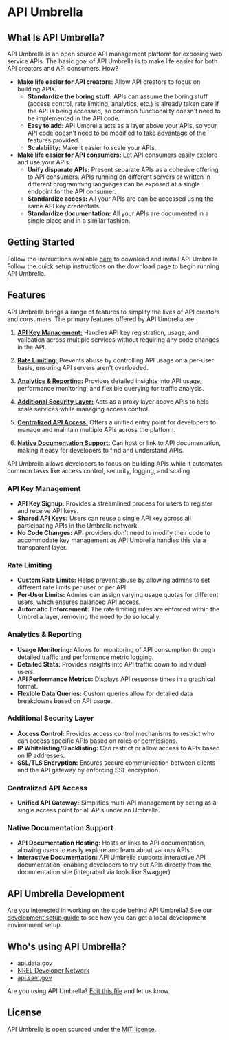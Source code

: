 # API Umbrella

## What Is API Umbrella?

API Umbrella is an open source API management platform for exposing web service APIs. The basic goal of API Umbrella is to make life easier for both API creators and API consumers. How?

* **Make life easier for API creators:** Allow API creators to focus on building APIs.
  * **Standardize the boring stuff:** APIs can assume the boring stuff (access control, rate limiting, analytics, etc.) is already taken care if the API is being accessed, so common functionality doesn't need to be implemented in the API code.
  * **Easy to add:** API Umbrella acts as a layer above your APIs, so your API code doesn't need to be modified to take advantage of the features provided.
  * **Scalability:** Make it easier to scale your APIs.
* **Make life easier for API consumers:** Let API consumers easily explore and use your APIs.
  * **Unify disparate APIs:** Present separate APIs as a cohesive offering to API consumers. APIs running on different servers or written in different programming languages can be exposed at a single endpoint for the API consumer.
  * **Standardize access:** All your APIs are can be accessed using the same API key credentials.
  * **Standardize documentation:** All your APIs are documented in a single place and in a similar fashion.

## Getting Started
Follow the instructions available [here](https://api-umbrella.readthedocs.io/en/latest/getting-started.html#) to download and install API Umbrella. Follow the quick setup instructions on the download page to begin running API Umbrella.

## Features
API Umbrella brings a range of features to simplify the lives of API creators and consumers. The primary features offered by API Umbrella are:

1. [**API Key Management:**](#api-key-management) Handles API key registration, usage, and validation across multiple services without requiring any code changes in the API.

2. [**Rate Limiting:**](#rate-limiting) Prevents abuse by controlling API usage on a per-user basis, ensuring API servers aren't overloaded.

3. [**Analytics & Reporting:**](#analytics--reporting) Provides detailed insights into API usage, performance monitoring, and flexible querying for traffic analysis.

4. [**Additional Security Layer:**](#additional-security-layer) Acts as a proxy layer above APIs to help scale services while managing access control.

5. [**Centralized API Access:**](#centralized-api-access) Offers a unified entry point for developers to manage and maintain multiple APIs across the platform.

6. [**Native Documentation Support:**](#native-documentation-support) Can host or link to API documentation, making it easy for developers to find and understand APIs.

API Umbrella allows developers to focus on building APIs while it automates common tasks like access control, security, logging, and scaling​

### API Key Management
* **API Key Signup:** Provides a streamlined process for users to register and receive API keys.
* **Shared API Keys:** Users can reuse a single API key across all participating APIs in the Umbrella network.
* **No Code Changes:** API providers don’t need to modify their code to accommodate key management as API Umbrella handles this via a transparent layer.
### Rate Limiting
* **Custom Rate Limits:** Helps prevent abuse by allowing admins to set different rate limits per user or per API.
* **Per-User Limits:** Admins can assign varying usage quotas for different users, which ensures balanced API access.
* **Automatic Enforcement:** The rate limiting rules are enforced within the Umbrella layer, removing the need to do so locally.
### **Analytics & Reporting**
* **Usage Monitoring:** Allows for monitoring of API consumption through detailed traffic and performance metric logging.
* **Detailed Stats:** Provides insights into API traffic down to individual users.
* **API Performance Metrics:** Displays API response times in a graphical format.
* **Flexible Data Queries:** Custom queries allow for detailed data breakdowns based on API usage.
### **Additional Security Layer**
* **Access Control:** Provides access control mechanisms to restrict who can access specific APIs based on roles or permissions.
* **IP Whitelisting/Blacklisting:** Can restrict or allow access to APIs based on IP addresses.
* **SSL/TLS Encryption:** Ensures secure communication between clients and the API gateway by enforcing SSL encryption.
### **Centralized API Access**
* **Unified API Gateway:** Simplifies multi-API management by acting as a single access point for all APIs under an Umbrella.
### **Native Documentation Support**
* **API Documentation Hosting:** Hosts or links to API documentation, allowing users to easily explore and learn about various APIs.
* **Interactive Documentation:** API Umbrella supports interactive API documentation, enabling developers to try out APIs directly from the documentation site (integrated via tools like Swagger)​

## API Umbrella Development

Are you interested in working on the code behind API Umbrella? See our [development setup guide](https://api-umbrella.readthedocs.org/en/latest/developer/dev-setup.html) to see how you can get a local development environment setup.

## Who's using API Umbrella?

* [api.data.gov](https://api.data.gov/)
* [NREL Developer Network](http://developer.nrel.gov/)
* [api.sam.gov](https://api.sam.gov)

Are you using API Umbrella? [Edit this file](https://github.com/NREL/api-umbrella/blob/master/README.md) and let us know.

## License

API Umbrella is open sourced under the [MIT license](https://github.com/NREL/api-umbrella/blob/master/LICENSE.txt).
